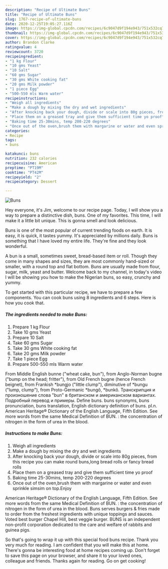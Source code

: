 ```yaml
---
description: "Recipe of Ultimate Buns"
title: "Recipe of Ultimate Buns"
slug: 1767-recipe-of-ultimate-buns
date: 2020-12-25T19:05:27.116Z
image: https://img-global.cpcdn.com/recipes/6c9047d9f194e943/751x532cq70/buns-recipe-main-photo.jpg
thumbnail: https://img-global.cpcdn.com/recipes/6c9047d9f194e943/751x532cq70/buns-recipe-main-photo.jpg
cover: https://img-global.cpcdn.com/recipes/6c9047d9f194e943/751x532cq70/buns-recipe-main-photo.jpg
author: Brandon Clarke
ratingvalue: 4
reviewcount: 3720
recipeingredient:
- "1 kg Flour"
- "10 gms Yeast"
- "10 Salt"
- "60 gms Sugar"
- "30 gms White cooking fat"
- "20 gms Milk powder"
- "1 piece Egg"
- "500-550 mls Warm water"
recipeinstructions:
- "Weigh all ingredients"
- "Make a dough by mixing the dry and wet ingredients"
- "After knocking back your dough, divide or scale into 80g pieces, from this recipe you can make round buns,long bread rolls or fancy bread rolls"
- "Place them on a greased tray and give them sufficient time yo proof"
- "Baking time 25-30mins, temp 200-220 degrees"
- "Once out of the oven,brush them with margarine or water and even sprinkle simsim on top.Enjoy"
categories:
- Recipe
tags:
- buns

katakunci: buns 
nutrition: 232 calories
recipecuisine: American
preptime: "PT19M"
cooktime: "PT42M"
recipeyield: "2"
recipecategory: Dessert

---
```



![Buns](https://img-global.cpcdn.com/recipes/6c9047d9f194e943/751x532cq70/buns-recipe-main-photo.jpg)

Hey everyone, it's Jim, welcome to our recipe page. Today, I will show you a way to prepare a distinctive dish, buns. One of my favorites. This time, I will make it a little bit unique. This is gonna smell and look delicious.

Buns is one of the most popular of current trending foods on earth. It is easy, it is quick, it tastes yummy. It's appreciated by millions daily. Buns is something that I have loved my entire life. They're fine and they look wonderful.

A bun is a small, sometimes sweet, bread-based item or roll. Though they come in many shapes and sizes, they are most commonly hand-sized or smaller, with a round top and flat bottom. Buns are usually made from flour, sugar, milk, yeast and butter. Welcome back to my channel, in today&#39;s video I will be showing you how to make the Nigerian buns, so easy, crunchy and yummy.


To get started with this particular recipe, we have to prepare a few components. You can cook buns using 8 ingredients and 6 steps. Here is how you cook that.

<!--inarticleads1-->

##### The ingredients needed to make Buns:

1. Prepare 1 kg Flour
1. Take 10 gms Yeast
1. Prepare 10 Salt
1. Take 60 gms Sugar
1. Take 30 gms White cooking fat
1. Take 20 gms Milk powder
1. Take 1 piece Egg
1. Prepare 500-550 mls Warm water


From Middle English bunne (&#34;wheat cake, bun&#34;), from Anglo-Norman bugne (&#34;bump on the head; fritter&#34;), from Old French bugne (hence French beignet), from Frankish *bungjo (&#34;little clump&#34;), diminutive of *bungu (&#34;lump, clump&#34;), from Proto-Germanic *bungô, *bunkô. Транскрипция и произношение слова &#34;bun&#34; в британском и американском вариантах. Подробный перевод и примеры. Define buns. buns synonyms, buns pronunciation, buns translation, English dictionary definition of buns. pl.n. American Heritage® Dictionary of the English Language, Fifth Edition. See more words from the same Medical Definition of BUN. : the concentration of nitrogen in the form of urea in the blood. 

<!--inarticleads2-->

##### Instructions to make Buns:

1. Weigh all ingredients
1. Make a dough by mixing the dry and wet ingredients
1. After knocking back your dough, divide or scale into 80g pieces, from this recipe you can make round buns,long bread rolls or fancy bread rolls
1. Place them on a greased tray and give them sufficient time yo proof
1. Baking time 25-30mins, temp 200-220 degrees
1. Once out of the oven,brush them with margarine or water and even sprinkle simsim on top.Enjoy


American Heritage® Dictionary of the English Language, Fifth Edition. See more words from the same Medical Definition of BUN. : the concentration of nitrogen in the form of urea in the blood. Buns serves burgers &amp; fries made to order from the freshest ingredients with unique toppings and sauces. Voted best burger Chapel Hill, best veggie burger. BUNS is an independent non-profit corporation dedicated to the care and welfare of rabbits and guinea pigs. 

So that's going to wrap it up with this special food buns recipe. Thank you very much for reading. I am confident that you will make this at home. There's gonna be interesting food at home recipes coming up. Don't forget to save this page on your browser, and share it to your loved ones, colleague and friends. Thanks again for reading. Go on get cooking!
